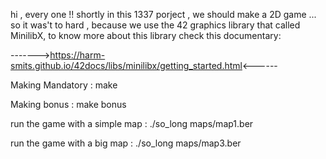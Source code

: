 hi , every one !!
shortly in this 1337 porject , we should make a 2D game ...
so it was't to hard , because we use the 42 graphics library that called MinilibX,
to know more about this library check this documentary:

------->https://harm-smits.github.io/42docs/libs/minilibx/getting_started.html<------

Making Mandatory :  make

Making bonus :  make bonus

run the game with a simple map : ./so_long maps/map1.ber

run the game with a big map : ./so_long maps/map3.ber

